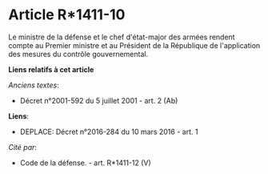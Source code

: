 # Article R*1411-10

Le ministre de la défense et le chef d'état-major des armées rendent compte au Premier ministre et au Président de la
République de l'application des mesures du contrôle gouvernemental.

**Liens relatifs à cet article**

_Anciens textes_:

  - Décret n°2001-592 du 5 juillet 2001 - art. 2 (Ab)

**Liens**:

  - DEPLACE: Décret n°2016-284 du 10 mars 2016 - art. 1

_Cité par_:

  - Code de la défense. - art. R*1411-12 (V)
